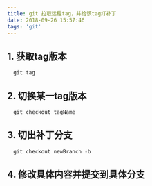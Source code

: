 ```yaml
---
title: git 拉取远程tag，并给该tag打补丁
date: 2018-09-26 15:57:46
tags: 'git'
---
```


## 1. 获取tag版本
```
  git tag
```
## 2. 切换某一tag版本
```
  git checkout tagName
```
## 3. 切出补丁分支
```
  git checkout newBranch -b
```
## 4. 修改具体内容并提交到具体分支